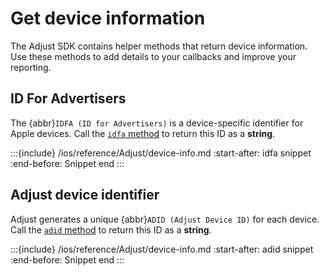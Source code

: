 # Get device information

The Adjust SDK contains helper methods that return device information. Use these methods to add details to your callbacks and improve your reporting.

## ID For Advertisers

The {abbr}`IDFA (ID for Advertisers)` is a device-specific identifier for Apple devices. Call the [`idfa` method](#ios-idfa-invocation) to return this ID as a **string**.

:::{include} /ios/reference/Adjust/device-info.md
:start-after: idfa snippet
:end-before: Snippet end
:::

## Adjust device identifier

Adjust generates a unique {abbr}`ADID (Adjust Device ID)` for each device. Call the [`adid` method](#ios-adid-invocation) to return this ID as a **string**.

:::{include} /ios/reference/Adjust/device-info.md
:start-after: adid snippet
:end-before: Snippet end
:::

